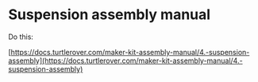 # Suspension assembly manual

Do this: 

[https://docs.turtlerover.com/maker-kit-assembly-manual/4.-suspension-assembly](https://docs.turtlerover.com/maker-kit-assembly-manual/4.-suspension-assembly)


